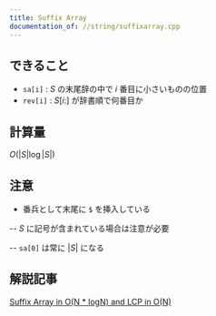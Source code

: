 ```yaml
---
title: Suffix Array
documentation_of: //string/suffixarray.cpp
---
```


## できること
- `sa[i]` : $S$ の末尾辞の中で $i$ 番目に小さいものの位置
- `rev[i]` : $S[i:]$ が辞書順で何番目か


## 計算量
$O(|S| \log |S|)$

## 注意
- 番兵として末尾に `$` を挿入している

-- $S$ に記号が含まれている場合は注意が必要

-- `sa[0]` は常に $|S|$ になる

## 解説記事
[ Suffix Array in O(N * logN) and LCP in O(N) ](https://sites.google.com/site/indy256/algo/suffix_array)